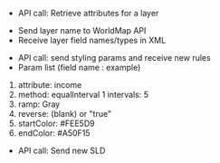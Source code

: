 

*  API call: Retrieve attributes for a layer
 + Send layer name to WorldMap API
 + Receive layer field names/types in XML
*  API call: send styling params and receive new rules
  * Param list
(field name : example)
1. attribute: income
1. method:  equalInterval
1  intervals:  5
1. ramp:  Gray
1. reverse: (blank) or "true"
1. startColor:  #FEE5D9
1. endColor:  #A50F15
*  API call: Send new SLD